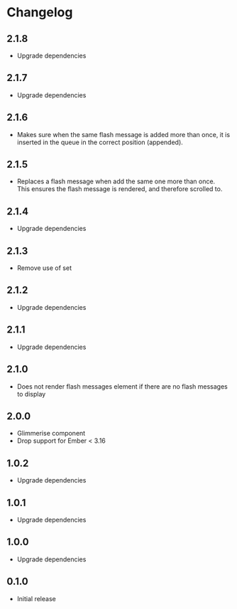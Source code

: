# Changelog

## 2.1.8

- Upgrade dependencies

## 2.1.7

- Upgrade dependencies

## 2.1.6

- Makes sure when the same flash message is added more than once, it is inserted
  in the queue in the correct position (appended).

## 2.1.5

- Replaces a flash message when add the same one more than once.<br>
  This ensures the flash message is rendered, and therefore scrolled to.

## 2.1.4

- Upgrade dependencies

## 2.1.3

- Remove use of set

## 2.1.2

- Upgrade dependencies

## 2.1.1

- Upgrade dependencies

## 2.1.0

- Does not render flash messages element if there are no flash messages to display

## 2.0.0

- Glimmerise component
- Drop support for Ember < 3.16

## 1.0.2

- Upgrade dependencies

## 1.0.1

- Upgrade dependencies

## 1.0.0

- Upgrade dependencies

## 0.1.0

- Initial release

